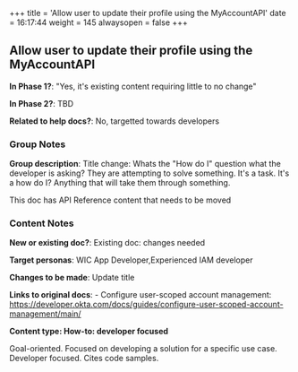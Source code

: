 +++
title = 'Allow user to update their profile using the MyAccountAPI'
date = 16:17:44
weight = 145
alwaysopen = false
+++

## Allow user to update their profile using the MyAccountAPI

**In Phase 1?**: "Yes, it's existing content requiring little to no change"

**In Phase 2?**: TBD

**Related to help docs?**: No, targetted towards developers


### Group Notes

**Group description**: Title change: Whats the "How do I" question what the developer is asking? They are attempting to solve something. It's a task. It's a how do I? Anything that will take them through something.



This doc has API Reference content that needs to be moved



### Content Notes

**New or existing doc?**: Existing doc: changes needed

**Target personas**: WIC App Developer,Experienced IAM developer

**Changes to be made**: Update title

**Links to original docs**: - Configure user-scoped account management: https://developer.okta.com/docs/guides/configure-user-scoped-account-management/main/

**Content type: How-to: developer focused**

Goal-oriented. Focused on developing a solution for a specific use case. Developer focused. Cites code samples.



